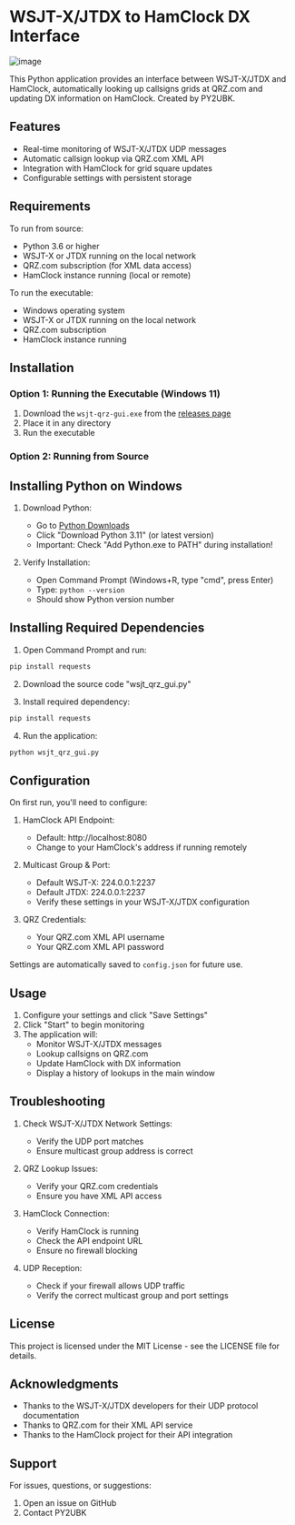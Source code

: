 # WSJT-X/JTDX to HamClock DX Interface

![image](https://github.com/user-attachments/assets/c107ba01-ec67-4341-aa87-ead2e2367391)


This Python application provides an interface between WSJT-X/JTDX and HamClock, automatically looking up callsigns grids at QRZ.com and updating DX information on HamClock. Created by PY2UBK.

## Features

- Real-time monitoring of WSJT-X/JTDX UDP messages
- Automatic callsign lookup via QRZ.com XML API
- Integration with HamClock for grid square updates
- Configurable settings with persistent storage

## Requirements

To run from source:
- Python 3.6 or higher
- WSJT-X or JTDX running on the local network
- QRZ.com subscription (for XML data access)
- HamClock instance running (local or remote)

To run the executable:
- Windows operating system
- WSJT-X or JTDX running on the local network
- QRZ.com subscription
- HamClock instance running

## Installation

### Option 1: Running the Executable (Windows 11)
1. Download the `wsjt-qrz-gui.exe` from the [releases page](https://github.com/boriskauffmann/wsjt2hamclock/releases/tag/v0.1.0)
2. Place it in any directory
3. Run the executable

### Option 2: Running from Source

## Installing Python on Windows

1. Download Python:
   - Go to [Python Downloads](https://www.python.org/downloads/)
   - Click "Download Python 3.11" (or latest version)
   - Important: Check "Add Python.exe to PATH" during installation!

2. Verify Installation:
   - Open Command Prompt (Windows+R, type "cmd", press Enter)
   - Type: `python --version`
   - Should show Python version number

## Installing Required Dependencies

1. Open Command Prompt and run:
```bash
pip install requests
```
2. Download the source code "wsjt_qrz_gui.py"
   
3. Install required dependency:
```bash
pip install requests
```
4. Run the application:
```bash
python wsjt_qrz_gui.py
```

## Configuration

On first run, you'll need to configure:

1. HamClock API Endpoint:
   - Default: http://localhost:8080
   - Change to your HamClock's address if running remotely

2. Multicast Group & Port:
   - Default WSJT-X: 224.0.0.1:2237
   - Default JTDX: 224.0.0.1:2237
   - Verify these settings in your WSJT-X/JTDX configuration

3. QRZ Credentials:
   - Your QRZ.com XML API username
   - Your QRZ.com XML API password

Settings are automatically saved to `config.json` for future use.

## Usage

1. Configure your settings and click "Save Settings"
2. Click "Start" to begin monitoring
3. The application will:
   - Monitor WSJT-X/JTDX messages
   - Lookup callsigns on QRZ.com
   - Update HamClock with DX information
   - Display a history of lookups in the main window

## Troubleshooting

1. Check WSJT-X/JTDX Network Settings:
   - Verify the UDP port matches
   - Ensure multicast group address is correct

2. QRZ Lookup Issues:
   - Verify your QRZ.com credentials
   - Ensure you have XML API access

3. HamClock Connection:
   - Verify HamClock is running
   - Check the API endpoint URL
   - Ensure no firewall blocking

4. UDP Reception:
   - Check if your firewall allows UDP traffic
   - Verify the correct multicast group and port settings

## License

This project is licensed under the MIT License - see the LICENSE file for details.

## Acknowledgments

- Thanks to the WSJT-X/JTDX developers for their UDP protocol documentation
- Thanks to QRZ.com for their XML API service
- Thanks to the HamClock project for their API integration

## Support

For issues, questions, or suggestions:
1. Open an issue on GitHub
2. Contact PY2UBK
